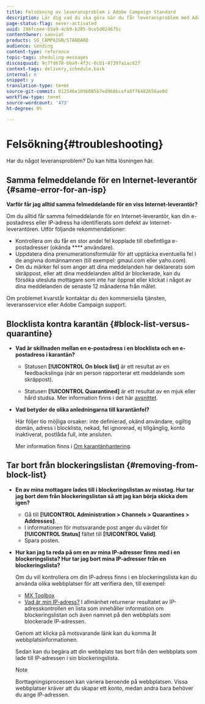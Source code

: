 ```yaml
---
title: Felsökning av leveransproblem i Adobe Campaign Standard
description: Lär dig vad du ska göra när du får leveransproblem med Adobe Campaign Standard.
page-status-flag: never-activated
uuid: 286fceee-65a9-4cb9-b205-9ce5d024675c
contentOwner: sauviat
products: SG_CAMPAIGN/STANDARD
audience: sending
content-type: reference
topic-tags: sheduling-messages
discoiquuid: 9c7fd670-bba9-4f3c-8cb1-87397a1acd27
context-tags: delivery,schedule,back
internal: n
snippet: y
translation-type: tm+mt
source-git-commit: 012546e109b085b7ed968bcefa8f76482656ae0d
workflow-type: tm+mt
source-wordcount: '473'
ht-degree: 0%

---
```



# Felsökning{#troubleshooting}

Har du något leveransproblem? Du kan hitta lösningen här.

## Samma felmeddelande för en Internet-leverantör {#same-error-for-an-isp}

**Varför får jag alltid samma felmeddelande för en viss Internet-leverantör?**

Om du alltid får samma felmeddelande för en Internet-leverantör, kan din e-postadress eller IP-adress ha identifierats som defekt av Internet-leverantören. Utför följande rekommendationer:
* Kontrollera om du får en stor andel fel kopplade till obefintliga e-postadresser (okända **** användare).
* Uppdatera dina prenumerationsformulär för att upptäcka eventuella fel i de angivna domännamnen (till exempel: gmaul.com eller yaho.com).
* Om du märker fel som anger att dina meddelanden har deklarerats som skräppost, eller att dina meddelanden alltid är blockerade, kan du försöka utesluta mottagare som inte har öppnat eller klickat i något av dina meddelanden de senaste 12 månaderna från målet.

Om problemet kvarstår kontaktar du den kommersiella tjänsten, leveransservice eller Adobe Campaign support.

## Blocklista kontra karantän {#block-list-versus-quarantine}

* **Vad är skillnaden mellan en e-postadress i en blocklista och en e-postadress i karantän?**

   * Statusen **[!UICONTROL On block list]** är ett resultat av en feedbackslinga (när en person rapporterar ett meddelande som skräppost).

   * Statusen **[!UICONTROL Quarantined]** är ett resultat av en mjuk eller hård studsa.
   Mer information finns i det här [avsnittet](../../sending/using/understanding-quarantine-management.md#quarantine-vs-block-list).

* **Vad betyder de olika anledningarna till karantänfel?**

   Här följer tio möjliga orsaker: inte definierad, okänd användare, ogiltig domän, adress i blocklista, nekad, fel ignorerad, ej tillgänglig, konto inaktiverat, postlåda full, inte ansluten.

   Mer information finns i [Om karantänhantering](../../sending/using/understanding-quarantine-management.md).

## Tar bort från blockeringslistan {#removing-from-block-list}

* **En av mina mottagare lades till i blockeringslistan av misstag. Hur tar jag bort dem från blockeringslistan så att jag kan börja skicka dem igen?**

   * Gå till **[!UICONTROL Administration > Channels > Quarantines > Addresses]**.
   * I informationen för motsvarande post anger du värdet för **[!UICONTROL Status]** fältet till **[!UICONTROL Valid]**.
   * Spara posten.

* **Hur kan jag ta reda på om en av mina IP-adresser finns med i en blockeringslista? Hur tar jag bort mina IP-adresser från en blockeringslista?**

   Om du vill kontrollera om din IP-adress finns i en blockeringslista kan du använda olika webbplatser för att verifiera den, till exempel:
   * [MX Toolbox](https://mxtoolbox.com/)
   * [Vad är min IP-adress?](https://whatismyipaddress.com)
   I allmänhet returnerar resultatet av IP-adresskontrollen en lista som innehåller information om blockeringslistan och även namnet på den webbplats som blockerade IP-adressen.

   Genom att klicka på motsvarande länk kan du komma åt webbplatsinformationen.

   Sedan kan du begära att din webbplats tas bort från den webbplats som lade till IP-adressen i sin blockeringslista.

   >[!NOTE]
   >
   >Borttagningsprocessen kan variera beroende på webbplatsen. Vissa webbplatser kräver att du skapar ett konto, medan andra bara behöver du ange IP-adressen.
